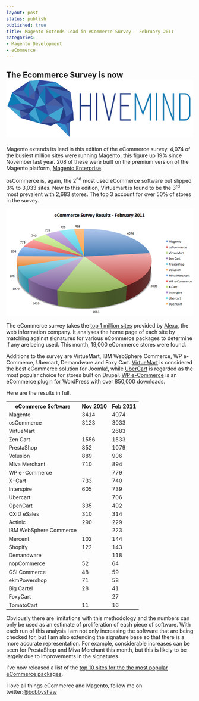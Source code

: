```yaml
---
layout: post
status: publish
published: true
title: Magento Extends Lead in eCommerce Survey - February 2011
categories:
- Magento Development
- eCommerce
---
```


<div class="hivemind-promo">
    <h2>The Ecommerce Survey is now <a href="https://askhivemind.com/"><img src="/img/2015/06/hivemind_logo.svg" class="hivemind_logo" /></a></h2>
</div>

Magento extends its lead in this edition of the eCommerce survey.  4,074 of the busiest million sites were running Magento, this figure up 19% since November last year. 208 of these were built on the premium version of the Magento platform, <a href="http://www.magentocommerce.com/product/enterprise-edition">Magento Enterprise</a>.

osCommerce is, again, the 2<sup>nd</sup> most used eCommerce software but slipped 3% to 3,033 sites.  New to this edition, Virtuemart is found to be the 3<sup>rd</sup> most prevalent with 2,683 stores.  The top 3 account for over 50% of stores in the survey.

<img src="/img/2011/02/eCommerce-Survey-Results-Februrary-2011.png" alt="eCommerce Survey Results - February 2011" title="eCommerce Survey Results - February 2011" />

The eCommerce survey takes the <a href="http://www.alexa.com/topsites">top 1 million sites</a> provided by <a href="http://www.alexa.com/">Alexa</a>, the web information company.  It analyses the home page of each site by matching against signatures for various eCommerce packages to determine if any are being used.  This month, 19,000 eCommerce stores were found.

Additions to the survey are VirtueMart, IBM WebSphere Commerce, WP e-Commerce, Ubercart, Demandware and Foxy Cart.   <a href="http://virtuemart.net/">VirtueMart</a> is considered the best eCommerce solution for Joomla!, while <a href="http://www.ubercart.org/">UberCart</a> is regarded as the most popular choice for stores built on Drupal.   <a href="http://www.instinct.co.nz/e-commerce/">WP e-Commerce</a> is an eCommerce plugin for WordPress with over 850,000 downloads.

Here are the results in full.

<table>
    <tbody>
     <tr><th>eCommerce Software</th><th>Nov 2010</th><th>Feb 2011</th>
     <tr><td>Magento</td><td>3414</td><td>4074</td></tr>
     <tr><td>osCommerce</td><td>3123</td><td>3033</td></tr>
     <tr><td>VirtueMart</td><td></td><td>2683</td></tr>
     <tr><td>Zen Cart</td><td>1556</td><td>1533</td></tr>
     <tr><td>PrestaShop</td><td>852</td><td>1079</td></tr>
     <tr><td>Volusion</td><td>889</td><td>906</td></tr>
     <tr><td>Miva Merchant</td><td>710</td><td>894</td></tr>
     <tr><td>WP e-Commerce</td><td></td><td>779</td></tr>
     <tr><td>X-Cart</td><td>733</td><td>740</td></tr>
     <tr><td>Interspire</td><td>605</td><td>739</td></tr>
     <tr><td>Ubercart</td><td></td><td>706</td></tr>
     <tr><td>OpenCart</td><td>335</td><td>492</td></tr>
     <tr><td>OXID eSales</td><td>310</td><td>314</td></tr>
     <tr><td>Actinic</td><td>290</td><td>229</td></tr>
     <tr><td>IBM WebSphere Commerce</td><td></td><td>223</td></tr>
     <tr><td>Mercent</td><td>102</td><td>144</td></tr>
     <tr><td>Shopify</td><td>122</td><td>143</td></tr>
     <tr><td>Demandware</td><td></td><td>118</td></tr>
     <tr><td>nopCommerce</td><td>52</td><td>64</td></tr>
     <tr><td>GSI Commerce</td><td>48</td><td>59</td></tr>
     <tr><td>ekmPowershop</td><td>71</td><td>58</td></tr>
     <tr><td>Big Cartel</td><td>28</td><td>41</td></tr>
     <tr><td>FoxyCart</td><td></td><td>27</td></tr>
     <tr><td>TomatoCart</td><td>11</td><td>16</td></tr>
    </tbody>
</table>


Obviously there are limitations with this methodology and the numbers can only be used as an estimate of proliferation of each piece of software.   With each run of this analysis I am not only increasing the software that are being checked for, but I am also extending the signature base so that there is a more accurate representation.  For example, considerable increases can be seen for PrestaShop and Miva Merchant this month, but this is likely to be largely due to improvements in the signatures.

I've now released a list of the <a href="2011/03/top-10-busiest-sites-for-popular-ecommerce-software/">top 10 sites for the the most popular eCommerce packages</a>.

I love all things eCommerce and Magento, follow me on twitter:<a href="http://twitter.com/bobbyshaw">@bobbyshaw</a>
